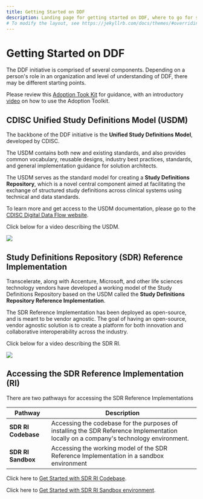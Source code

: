 ```yaml
---
title: Getting Started on DDF
description: Landing page for getting started on DDF, where to go for specific information, and how to access content
# To modify the layout, see https://jekyllrb.com/docs/themes/#overriding-theme-defaults
---
```

# Getting Started on DDF

The DDF initiative is comprised of several components.  Depending on a person's role in an organization and level of understanding of DDF, there may be different starting points.  

Please review this [Adoption Took Kit]() for guidance, with an introductory [video]() on how to use the Adoption Toolkit.

## CDISC Unified Study Definitions Model (USDM)

The backbone of the DDF initiative is the **Unified Study Definitions Model**, developed by CDISC.  

The USDM contains both new and existing standards, and also provides common vocabulary, reusable designs, industry best practices, standards, and general implementation guidance for solution architects.  

The USDM serves as the standard model for creating a **Study Definitions Repository**, which is a novel central component aimed at facilitating the exchange of structured study definitions across clinical systems using technical and data standards.

To learn more and get access to the USDM documentation, please go to the [CDISC Digital Data Flow website](https://www.cdisc.org/ddf).

Click below for a video describing the USDM. 

<a href="https://www.youtube.com/watch?v=082onW7jhe4&t=2s">
<img src="https://github.com/transceleratebiopharmainc/ddf-sdr-docs/blob/main/media/images/USDM.png">
</a>

## Study Definitions Repository (SDR) Reference Implementation

Transcelerate, along with Accenture, Microsoft, and other life sciences technology vendors have developed a working model of the Study Definitions Repository based on the USDM called the **Study Definitions Repository Reference Implementation**.  

The SDR Reference Implementation has been deployed as open-source, and is meant to be vendor agnostic.  The goal of having an open-source, vendor agnostic solution is to create a platform for both innovation and collaborative interoperability across the industry.

Click below for a video describing the SDR RI. 

<a href="https://www.youtube.com/watch?v=082onW7jhe4&t=2s">
<img src="https://github.com/transceleratebiopharmainc/ddf-sdr-docs/blob/main/media/images/SDRRI.png">
</a>

## Accessing the SDR Reference Implementation (RI)

There are two pathways for accessing the SDR Reference Implementations

| Pathway             | Description                                                                                                                           |
|---------------------|---------------------------------------------------------------------------------------------------------------------------------------|
| **SDR RI Codebase** | Accessing the codebase for the purposes of installing the SDR Reference Implementation locally on a company's technology environment. |
| **SDR RI Sandbox**  | Accessing the working model of the SDR Reference Implementation in a sandbox environment                                              |

Click here to [Get Started with SDR RI Codebase](sdr-ri-codebase-access.md).

Click here to [Get Started with SDR RI Sandbox environment](sdr_ri_sandbox_access.md).
